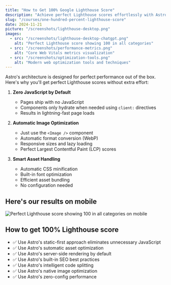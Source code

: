 ```yaml
---
title: "How to Get 100% Google Lighthouse Score"
description: "Achieve perfect Lighthouse scores effortlessly with Astro's built-in optimizations"
slug: "/courses/one-hundred-percent-lighthouse-score"
date: 2024-11-21
picture: "/screenshots/lighthouse-desktop.png"
images:
  - src: "/screenshots/lighthouse-desktop-chatgpt.png"
    alt: "Perfect Lighthouse score showing 100 in all categories"
  - src: "/screenshots/performance-metrics.png"
    alt: "Core Web Vitals metrics visualization"
  - src: "/screenshots/optimization-tools.png"
    alt: "Modern web optimization tools and techniques"
---
```


Astro's architecture is designed for perfect performance out of the box. Here's why you'll get perfect Lighthouse scores without extra effort:

1. **Zero JavaScript by Default**
   - Pages ship with no JavaScript
   - Components only hydrate when needed using `client:` directives
   - Results in lightning-fast page loads

2. **Automatic Image Optimization**
   - Just use the `<Image />` component
   - Automatic format conversion (WebP)
   - Responsive sizes and lazy loading
   - Perfect Largest Contentful Paint (LCP) scores

3. **Smart Asset Handling**
   - Automatic CSS minification
   - Built-in font optimization
   - Efficient asset bundling
   - No configuration needed

## Here's our results on mobile
<Image 
  src="/screenshots/lighthouse-mobile.png" 
  alt="Perfect Lighthouse score showing 100 in all categories on mobile" 
  width={800} 
  height={400} 
  format="webp"
/>

## How to get 100% Lighthouse score

- ✅ Use Astro's static-first approach eliminates unnecessary JavaScript
- ✅ Use Astro's sutomatic asset optimization
- ✅ Use Astro's server-side rendering by default
- ✅ Use Astro's built-in SEO best practices
- ✅ Use Astro's intelligent code splitting
- ✅ Use Astro's native image optimization
- ✅ Use Astro's zero-config performance
